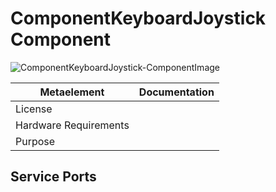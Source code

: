 <!--- This file is generated from the ComponentKeyboardJoystick.componentDocumentation model --->
<!--- do not modify this file manually as it will by automatically overwritten by the code generator, modify the model instead and re-generate this file --->

# ComponentKeyboardJoystick Component

![ComponentKeyboardJoystick-ComponentImage](model/ComponentKeyboardJoystickComponentDefinition.jpg)


| Metaelement | Documentation |
|-------------|---------------|
| License |  |
| Hardware Requirements |  |
| Purpose |  |



## Service Ports


